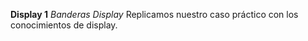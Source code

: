 **Display 1**
*Banderas Display*
Replicamos nuestro caso práctico con los conocimientos de display.
